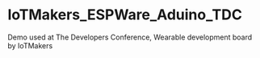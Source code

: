 # IoTMakers_ESPWare_Aduino_TDC
Demo used at The Developers Conference, Wearable development board by IoTMakers
